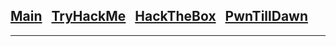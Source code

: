 <h2 class="mume-header" id="mainindexhtml-nbspnbsp-contactcontacthtml"><a
href="../index.html">Main</a>&#xA0;&#xA0;&#xA0;<a 
href="/Post/TryHackMe/index.html">TryHackMe</a>&#xA0;&#xA0;&#xA0;<a
href="Post/HackTheBox/index.html">HackTheBox</a>&#xA0;&#xA0;&#xA0;<a
href="Post/PwnTillDawn/index.html">PwnTillDawn</a>&#xA0;&#xA0;&#xA0;</h2>
<hr>


